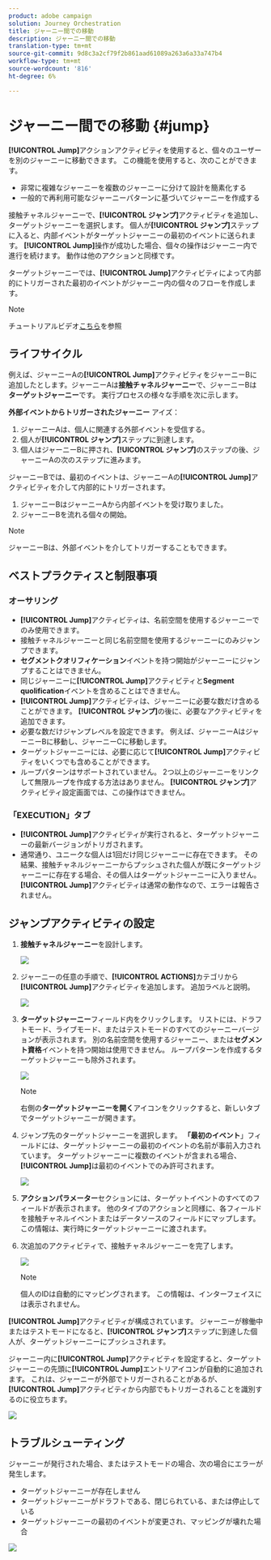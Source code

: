 ```yaml
---
product: adobe campaign
solution: Journey Orchestration
title: ジャーニー間での移動
description: ジャーニー間での移動
translation-type: tm+mt
source-git-commit: 9d8c3a2cf79f2b861aad61089a263a6a33a747b4
workflow-type: tm+mt
source-wordcount: '816'
ht-degree: 6%

---
```



# ジャーニー間での移動 {#jump}

**[!UICONTROL Jump]**&#x200B;アクションアクティビティを使用すると、個々のユーザーを別のジャーニーに移動できます。 この機能を使用すると、次のことができます。

* 非常に複雑なジャーニーを複数のジャーニーに分けて設計を簡素化する
* 一般的で再利用可能なジャーニーパターンに基づいてジャーニーを作成する

接触チャネルジャーニーで、**[!UICONTROL ジャンプ]**&#x200B;アクティビティを追加し、ターゲットジャーニーを選択します。 個人が&#x200B;**[!UICONTROL ジャンプ]**&#x200B;ステップに入ると、内部イベントがターゲットジャーニーの最初のイベントに送られます。 **[!UICONTROL Jump]**&#x200B;操作が成功した場合、個々の操作はジャーニー内で進行を続けます。 動作は他のアクションと同様です。

ターゲットジャーニーでは、**[!UICONTROL Jump]**&#x200B;アクティビティによって内部的にトリガーされた最初のイベントがジャーニー内の個々のフローを作成します。

>[!NOTE]
>
>チュートリアルビデオ[こちら](https://experienceleague.adobe.com/docs/journey-orchestration-learn/tutorials/building-a-journey/jumping-to-another-journey.html?lang=ja)を参照

## ライフサイクル

例えば、ジャーニーAの&#x200B;**[!UICONTROL Jump]**&#x200B;アクティビティをジャーニーBに追加したとします。ジャーニーAは&#x200B;**接触チャネルジャーニー**&#x200B;で、ジャーニーBは&#x200B;**ターゲットジャーニー**です。
実行プロセスの様々な手順を次に示します。

**外部イベントからトリガーされたジャーニー** アイズ：

1. ジャーニーAは、個人に関連する外部イベントを受信する。
1. 個人が&#x200B;**[!UICONTROL ジャンプ]**&#x200B;ステップに到達します。
1. 個人はジャーニーBに押され、**[!UICONTROL ジャンプ]**&#x200B;のステップの後、ジャーニーAの次のステップに進みます。

ジャーニーBでは、最初のイベントは、ジャーニーAの&#x200B;**[!UICONTROL Jump]**&#x200B;アクティビティを介して内部的にトリガーされます。

1. ジャーニーBはジャーニーAから内部イベントを受け取りました。
1. ジャーニーBを流れる個々の開始。

>[!NOTE]
>
>ジャーニーBは、外部イベントを介してトリガーすることもできます。

## ベストプラクティスと制限事項

### オーサリング

* **[!UICONTROL Jump]**&#x200B;アクティビティは、名前空間を使用するジャーニーでのみ使用できます。
* 接触チャネルジャーニーと同じ名前空間を使用するジャーニーにのみジャンプできます。
* **セグメントクオリフィケーション**&#x200B;イベントを持つ開始がジャーニーにジャンプすることはできません。
* 同じジャーニーに&#x200B;**[!UICONTROL Jump]**&#x200B;アクティビティと&#x200B;**Segment quolification**&#x200B;イベントを含めることはできません。
* **[!UICONTROL Jump]**&#x200B;アクティビティは、ジャーニーに必要な数だけ含めることができます。 **[!UICONTROL ジャンプ]**&#x200B;の後に、必要なアクティビティを追加できます。
* 必要な数だけジャンプレベルを設定できます。 例えば、ジャーニーAはジャーニーBに移動し、ジャーニーCに移動します。
* ターゲットジャーニーには、必要に応じて&#x200B;**[!UICONTROL Jump]**&#x200B;アクティビティをいくつでも含めることができます。
* ループパターンはサポートされていません。 2つ以上のジャーニーをリンクして無限ループを作成する方法はありません。 **[!UICONTROL ジャンプ]**&#x200B;アクティビティ設定画面では、この操作はできません。

### 「EXECUTION」タブ

* **[!UICONTROL Jump]**&#x200B;アクティビティが実行されると、ターゲットジャーニーの最新バージョンがトリガされます。
* 通常通り、ユニークな個人は1回だけ同じジャーニーに存在できます。 その結果、接触チャネルジャーニーからプッシュされた個人が既にターゲットジャーニーに存在する場合、その個人はターゲットジャーニーに入りません。 **[!UICONTROL Jump]**&#x200B;アクティビティは通常の動作なので、エラーは報告されません。

## ジャンプアクティビティの設定

1. **接触チャネルジャーニー**&#x200B;を設計します。

   ![](../assets/jump1.png)

1. ジャーニーの任意の手順で、**[!UICONTROL ACTIONS]**&#x200B;カテゴリから&#x200B;**[!UICONTROL Jump]**&#x200B;アクティビティを追加します。 追加ラベルと説明。

   ![](../assets/jump2.png)

1. **ターゲットジャーニー**フィールド内をクリックします。
リストには、ドラフトモード、ライブモード、またはテストモードのすべてのジャーニーバージョンが表示されます。 別の名前空間を使用するジャーニー、または**セグメント資格**&#x200B;イベントを持つ開始は使用できません。 ループパターンを作成するターゲットジャーニーも除外されます。

   ![](../assets/jump3.png)

   >[!NOTE]
   >
   >右側の&#x200B;**ターゲットジャーニーを開く**&#x200B;アイコンをクリックすると、新しいタブでターゲットジャーニーが開きます。

1. ジャンプ先のターゲットジャーニーを選択します。
**「最初のイベント**」フィールドには、ターゲットジャーニーの最初のイベントの名前が事前入力されています。 ターゲットジャーニーに複数のイベントが含まれる場合、**[!UICONTROL Jump]**&#x200B;は最初のイベントでのみ許可されます。

   ![](../assets/jump4.png)

1. **アクションパラメーター**&#x200B;セクションには、ターゲットイベントのすべてのフィールドが表示されます。 他のタイプのアクションと同様に、各フィールドを接触チャネルイベントまたはデータソースのフィールドにマップします。 この情報は、実行時にターゲットジャーニーに渡されます。
1. 次追加のアクティビティで、接触チャネルジャーニーを完了します。

   ![](../assets/jump5.png)


   >[!NOTE]
   >
   >個人のIDは自動的にマッピングされます。 この情報は、インターフェイスには表示されません。

**[!UICONTROL Jump]**&#x200B;アクティビティが構成されています。 ジャーニーが稼働中またはテストモードになると、**[!UICONTROL ジャンプ]**&#x200B;ステップに到達した個人が、ターゲットジャーニーにプッシュされます。

ジャーニー内に&#x200B;**[!UICONTROL Jump]**&#x200B;アクティビティを設定すると、ターゲットジャーニーの先頭に&#x200B;**[!UICONTROL Jump]**&#x200B;エントリアイコンが自動的に追加されます。 これは、ジャーニーが外部でトリガーされることがあるが、**[!UICONTROL Jump]**&#x200B;アクティビティから内部でもトリガーされることを識別するのに役立ちます。

![](../assets/jump7.png)

## トラブルシューティング

ジャーニーが発行された場合、またはテストモードの場合、次の場合にエラーが発生します。
* ターゲットジャーニーが存在しません
* ターゲットジャーニーがドラフトである、閉じられている、または停止している
* ターゲットジャーニーの最初のイベントが変更され、マッピングが壊れた場合

![](../assets/jump6.png)
